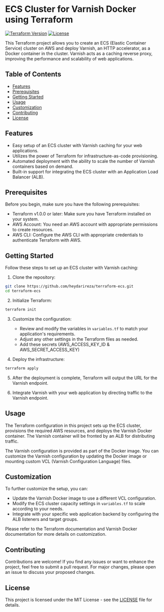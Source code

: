 
#  ECS Cluster for Varnish Docker using Terraform

[![Terraform Version](https://img.shields.io/badge/Terraform-v1.0.0-blueviolet)](https://www.terraform.io) [![License](https://img.shields.io/badge/License-Apache%202.0-blue.svg)](https://opensource.org/licenses/Apache-2.0)

This Terraform project allows you to create an ECS (Elastic Container Service) cluster on AWS and deploy Varnish, an HTTP accelerator, as a Docker container in the cluster. Varnish acts as a caching reverse proxy, improving the performance and scalability of web applications.

## Table of Contents

- [Features](#features)
- [Prerequisites](#prerequisites)
- [Getting Started](#getting-started)
- [Usage](#usage)
- [Customization](#customization)
- [Contributing](#contributing)
- [License](#license)

## Features

- Easy setup of an ECS cluster with Varnish caching for your web applications.
- Utilizes the power of Terraform for infrastructure-as-code provisioning.
- Automated deployment with the ability to scale the number of Varnish containers based on demand.
- Built-in support for integrating the ECS cluster with an Application Load Balancer (ALB).

## Prerequisites

Before you begin, make sure you have the following prerequisites:

- Terraform v1.0.0 or later: Make sure you have Terraform installed on your system.
- AWS Account: You need an AWS account with appropriate permissions to create resources.
- AWS CLI: Configure the AWS CLI with appropriate credentials to authenticate Terraform with AWS.

## Getting Started

Follow these steps to set up an ECS cluster with Varnish caching:

1. Clone the repository:

```bash
git clone https://github.com/heydarireza/terraform-ecs.git
cd terraform-ecs
```

2. Initialize Terraform:

```bash
terraform init
```

3. Customize the configuration:

   - Review and modify the variables in `variables.tf` to match your application's requirements.
   - Adjust any other settings in the Terraform files as needed.
   - Add these secrets (AWS_ACCESS_KEY_ID & AWS_SECRET_ACCESS_KEY)

4. Deploy the infrastructure:

```bash
terraform apply
```

5. After the deployment is complete, Terraform will output the URL for the Varnish endpoint.

6. Integrate Varnish with your web application by directing traffic to the Varnish endpoint.

## Usage

The Terraform configuration in this project sets up the ECS cluster, provisions the required AWS resources, and deploys the Varnish Docker container. The Varnish container will be fronted by an ALB for distributing traffic.

The Varnish configuration is provided as part of the Docker image. You can customize the Varnish configuration by updating the Docker image or mounting custom VCL (Varnish Configuration Language) files.

## Customization

To further customize the setup, you can:

- Update the Varnish Docker image to use a different VCL configuration.
- Modify the ECS cluster capacity settings in `variables.tf` to scale according to your needs.
- Integrate with your specific web application backend by configuring the ALB listeners and target groups.

Please refer to the Terraform documentation and Varnish Docker documentation for more details on customization.

## Contributing

Contributions are welcome! If you find any issues or want to enhance the project, feel free to submit a pull request. For major changes, please open an issue to discuss your proposed changes.

## License

This project is licensed under the MIT License - see the [LICENSE](LICENSE) file for details.



